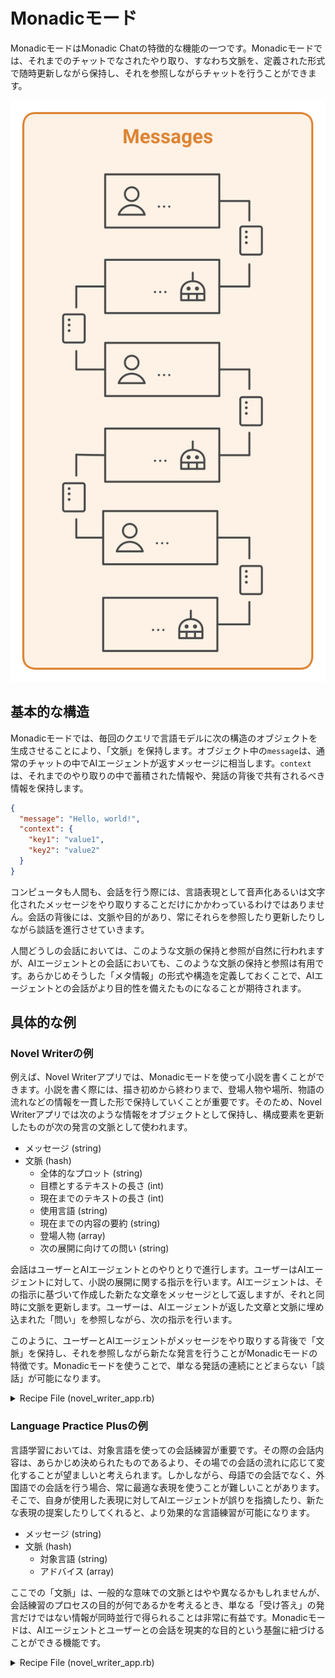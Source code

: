 # Monadicモード

MonadicモードはMonadic Chatの特徴的な機能の一つです。Monadicモードでは、それまでのチャットでなされたやり取り、すなわち文脈を、定義された形式で随時更新しながら保持し、それを参照しながらチャットを行うことができます。

![Monadic Chat Architecture](../assets/images/monadic-messaging.svg ':size=200')

## 基本的な構造

Monadicモードでは、毎回のクエリで言語モデルに次の構造のオブジェクトを生成させることにより、「文脈」を保持します。オブジェクト中の`message`は、通常のチャットの中でAIエージェントが返すメッセージに相当します。`context`は、それまでのやり取りの中で蓄積された情報や、発話の背後で共有されるべき情報を保持します。

```json
{
  "message": "Hello, world!",
  "context": {
    "key1": "value1",
    "key2": "value2"
  }
}
```

コンピュータも人間も、会話を行う際には、言語表現として音声化あるいは文字化されたメッセージをやり取りすることだけにかかわっているわけではありません。会話の背後には、文脈や目的があり、常にそれらを参照したり更新したりしながら談話を進行させていきます。

人間どうしの会話においては、このような文脈の保持と参照が自然に行われますが、AIエージェントとの会話においても、このような文脈の保持と参照は有用です。あらかじめそうした「メタ情報」の形式や構造を定義しておくことで、AIエージェントとの会話がより目的性を備えたものになることが期待されます。

## 具体的な例

### Novel Writerの例

例えば、Novel Writerアプリでは、Monadicモードを使って小説を書くことができます。小説を書く際には、描き初めから終わりまで、登場人物や場所、物語の流れなどの情報を一貫した形で保持していくことが重要です。そのため、Novel Writerアプリでは次のような情報をオブジェクトとして保持し、構成要素を更新したものが次の発言の文脈として使われます。

- メッセージ (string)
- 文脈 (hash)
    - 全体的なプロット (string)
    - 目標とするテキストの長さ (int)
    - 現在までのテキストの長さ (int)
    - 使用言語 (string)
    - 現在までの内容の要約 (string)
    - 登場人物 (array)
    - 次の展開に向けての問い (string)

会話はユーザーとAIエージェントとのやりとりで進行します。ユーザーはAIエージェントに対して、小説の展開に関する指示を行います。AIエージェントは、その指示に基づいて作成した新たな文章をメッセージとして返しますが、それと同時に文脈を更新します。ユーザーは、AIエージェントが返した文章と文脈に埋め込まれた「問い」を参照しながら、次の指示を行います。

このように、ユーザーとAIエージェントがメッセージをやり取りする背後で「文脈」を保持し、それを参照しながら新たな発言を行うことがMonadicモードの特徴です。Monadicモードを使うことで、単なる発話の連続にとどまらない「談話」が可能になります。

<details>
<summary>Recipe File (novel_writer_app.rb)</summary>

![novel_writer_app.rb](https://raw.githubusercontent.com/yohasebe/monadic-chat/main/docker/services/ruby/apps/novel_writer/novel_writer_app.rb ':include :type=code')

</details>

### Language Practice Plusの例

言語学習においては、対象言語を使っての会話練習が重要です。その際の会話内容は、あらかじめ決められたものであるより、その場での会話の流れに応じて変化することが望ましいと考えられます。しかしながら、母語での会話でなく、外国語での会話を行う場合、常に最適な表現を使うことが難しいことがあります。そこで、自身が使用した表現に対してAIエージェントが誤りを指摘したり、新たな表現の提案したりしてくれると、より効果的な言語練習が可能になります。

- メッセージ (string)
- 文脈 (hash)
  - 対象言語 (string)
  - アドバイス (array)

ここでの「文脈」は、一般的な意味での文脈とはやや異なるかもしれませんが、会話練習のプロセスの目的が何であるかを考えるとき、単なる「受け答え」の発言だけではない情報が同時並行で得られることは非常に有益です。Monadicモードは、AIエージェントとユーザーとの会話を現実的な目的という基盤に紐づけることができる機能です。

<details>
<summary>Recipe File (novel_writer_app.rb)</summary>

![language_practice_plus_app.rb](https://raw.githubusercontent.com/yohasebe/monadic-chat/main/docker/services/ruby/apps/language_practice_plus/language_practice_plus_app.rb ':include :type=code')

</details>
